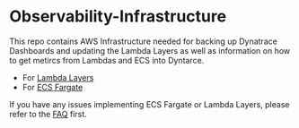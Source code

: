 # Observability-Infrastructure

This repo contains AWS Infrastructure needed for backing up Dynatrace Dashboards and updating the Lambda Layers as well as information on how to get metircs from Lambdas and ECS into Dyntarce.

- For [Lambda Layers](lambdalayer/README.md)
- For [ECS Fargate](fargate/README.md)

If you have any issues implementing ECS Fargate or Lambda Layers, please refer to the [FAQ](./FAQ.md) first. 